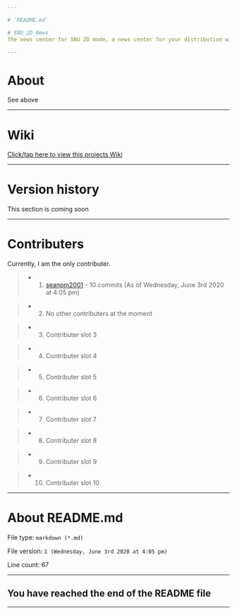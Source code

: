 ```yaml
---

# `README.md`

# SNU_2D_News
The news center for SNU 2D mode, a news center for your distribution with advanced filtering and fact-checking.

---
```


# About

See above

---

# Wiki

[Click/tap here to view this projects Wiki](https://github.com/seanpm2001/SNU_2D_News/wiki)

---

# Version history

This section is coming soon

---

# Contributers

Currently, I am the only contributer.

> * 1. [seanpm2001](https://github.com/seanpm2001/) - 10 commits (As of Wednesday, June 3rd 2020 at 4:05 pm)

> * 2. No other contributers at the moment

> * 3. Contributer slot 3

> * 4. Contributer slot 4

> * 5. Contributer slot 5

> * 6. Contributer slot 6

> * 7. Contributer slot 7

> * 8. Contributer slot 8

> * 9. Contributer slot 9

> * 10. Contributer slot 10

---

# About README.md

File type: `markdown (*.md)`

File version: `1 (Wednesday, June 3rd 2020 at 4:05 pm)`

Line count: 67

---

## You have reached the end of the README file

---
